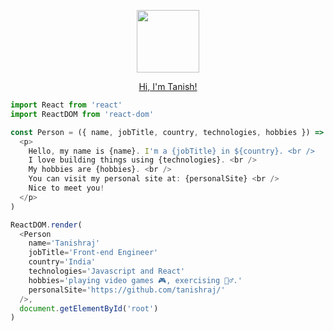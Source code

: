 
<p align="center">
  <img src="https://user-images.githubusercontent.com/5983943/116801020-7ce76a80-aadc-11eb-9128-92cc1f4d00fe.png" width="100px" align="center" />
</p>
<p align="center">
  <a href="https://csilva2810.github.io/">Hi, I'm Tanish!</a>
</p>

```javascript
import React from 'react'
import ReactDOM from 'react-dom'

const Person = ({ name, jobTitle, country, technologies, hobbies }) => (
  <p>
    Hello, my name is {name}. I'm a {jobTitle} in ${country}. <br />
    I love building things using {technologies}. <br />
    My hobbies are {hobbies}. <br />
    You can visit my personal site at: {personalSite} <br />
    Nice to meet you!
  </p>
)

ReactDOM.render(
  <Person
    name='Tanishraj'
    jobTitle='Front-end Engineer'
    country='India'
    technologies='Javascript and React'
    hobbies='playing video games 🎮, exercising 🏃‍♂️.'
    personalSite='https://github.com/tanishraj/'
  />,
  document.getElementById('root')
)
```
